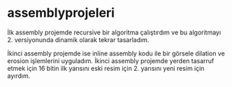 # assemblyprojeleri

İlk assembly projemde recursive bir algoritma çalıştırdım ve bu algoritmayı 2. versiyonunda dinamik olarak tekrar tasarladım.

İkinci assembly projemde ise inline assembly kodu ile bir görsele dilation ve erosion işlemlerini uyguladım.
İkinci assembly projemde yerden tasarruf etmek için 16 bitin ilk yarısını eski resim için 2. yarısını yeni resim için ayırdım.
